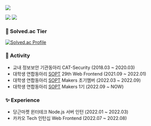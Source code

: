 <a href="https://hits.seeyoufarm.com"><img src="https://hits.seeyoufarm.com/api/count/incr/badge.svg?url=https%3A%2F%2Fgithub.com%2FTekiter&count_bg=%23217FBC&title_bg=%23555555&icon=&icon_color=%23E7E7E7&title=hits&edge_flat=false"/></a>

<a href="https://tekiter.github.io/"><img src="https://img.shields.io/badge/-Tekiter Profile-2f916d?style=flat-square"></a>
<a href="https://tekiter.tistory.com/"><img src="https://img.shields.io/badge/-Tech%20Blog-2671bd?style=flat-square"></a>
<a href="https://tekiter.github.io/shields-craft"><img alt="" src="https://img.shields.io/badge/-Create_Your_Badge-blueviolet?style=flat-square"></a>

### 🏅 Solved.ac Tier
[![Solved.ac Profile](http://mazassumnida.wtf/api/v2/generate_badge?boj=geon08)](https://solved.ac/geon08)

### 🚀 Activity

* 교내 정보보안 기관동아리 CAT-Security (2018.03 ~ 2020.03)
* 대학생 연합동아리 [SOPT](https://sopt.org/) 29th Web Frontend (2021.09 ~ 2022.01)
* 대학생 연합동아리 [SOPT](https://sopt.org/) Makers 초기멤버 (2022.03 ~ 2022.09)
* 대학생 연합동아리 [SOPT](https://sopt.org/) Makers 1기 (2022.09 ~ NOW)

### ✨ Experience

* 당근마켓 윈터테크 Node.js 서버 인턴 (2022.01 ~ 2022.03)
* 카카오 Tech 인턴십 Web Frontend (2022.07 ~ 2022.08)
